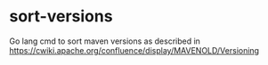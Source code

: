 # sort-versions
Go lang cmd to sort maven versions as described in https://cwiki.apache.org/confluence/display/MAVENOLD/Versioning 
